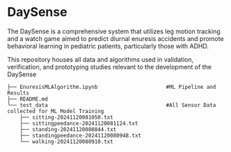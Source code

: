 # DaySense
The DaySense is a comprehensive system that utilizes leg motion tracking and a watch game aimed to predict diurnal enuresis accidents and promote behavioral learning in pediatric patients, particularly those with ADHD.

This repository houses all data and algorithms used in validation, verification, and prototyping studies relevant to the development of the DaySense

```.
├── EnuresisMLAlgorithm.ipynb                      #ML Pipeline and Results
├── README.md
└── test_data                                      #All Sensor Data collected for ML Model Training
    ├── sitting-20241120081050.txt
    ├── sittingpeedance-20241120081124.txt
    ├── standing-20241120080844.txt
    ├── standingpeedance-20241120080948.txt
    └── walking-20241120080910.txt

```


